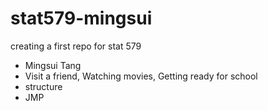 # stat579-mingsui
creating a first repo for stat 579

- Mingsui Tang  
- Visit a friend, Watching movies, Getting ready for school
- structure
- JMP

